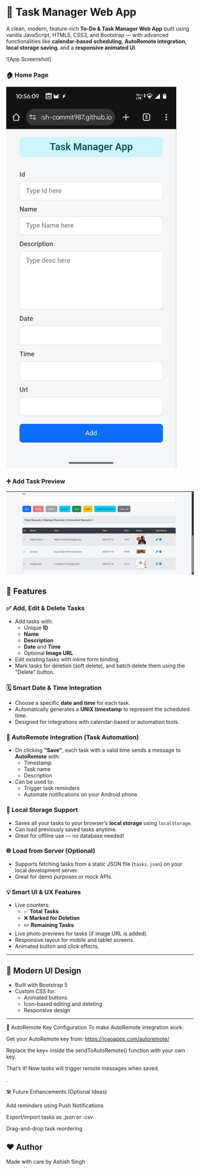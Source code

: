 # 📝 Task Manager Web App

A clean, modern, feature-rich **To-Do & Task Manager Web App** built using vanilla JavaScript, HTML5, CSS3, and Bootstrap — with advanced functionalities like **calendar-based scheduling**, **AutoRemote integration**, **local storage saving**, and a **responsive animated UI**.

![App Screenshot]

### 🏠 Home Page
![Home Screenshot](Assets/Home.jpg)

### ➕ Add Task Preview
![Add Task](Assets/task-with-image.png)

## 🚀 Features

### ✅ Add, Edit & Delete Tasks
- Add tasks with:
  - Unique **ID**
  - **Name**
  - **Description**
  - **Date** and **Time**
  - Optional **Image URL**
- Edit existing tasks with inline form binding.
- Mark tasks for deletion (soft delete), and batch delete them using the "Delete" button.

### 🗓️ Smart Date & Time Integration
- Choose a specific **date and time** for each task.
- Automatically generates a **UNIX timestamp** to represent the scheduled time.
- Designed for integrations with calendar-based or automation tools.

### 📡 AutoRemote Integration (Task Automation)
- On clicking **"Save"**, each task with a valid time sends a message to **AutoRemote** with:
  - Timestamp
  - Task name
  - Description
- Can be used to:
  - Trigger task reminders
  - Automate notifications on your Android phone

### 💾 Local Storage Support
- Saves all your tasks to your browser’s **local storage** using `localStorage`.
- Can load previously saved tasks anytime.
- Great for offline use — no database needed!

### 🌐 Load from Server (Optional)
- Supports fetching tasks from a static JSON file (`tasks.json`) on your local development server.
- Great for demo purposes or mock APIs.

### 💡 Smart UI & UX Features
- Live counters:
  - ✅ **Total Tasks**
  - ❌ **Marked for Deletion**
  - ✏️ **Remaining Tasks**
- Live photo previews for tasks (if image URL is added).
- Responsive layout for mobile and tablet screens.
- Animated button and click effects.

---

## 🌈 Modern UI Design

- Built with Bootstrap 5
- Custom CSS for:
  - Animated buttons
  - Icon-based editing and deleting
  - Responsive design
---

🔐 AutoRemote Key Configuration
To make AutoRemote integration work:

Get your AutoRemote key from: https://joaoapps.com/autoremote/

Replace the key= inside the sendToAutoRemote() function with your own key.

That’s it! Now tasks will trigger remote messages when saved.

.

🛠️ Future Enhancements (Optional Ideas)

 Add reminders using Push Notifications

 Export/import tasks as .json or .csv

 Drag-and-drop task reordering

 
 ## ❤️ Author
 
Made with care by Ashish Singh
